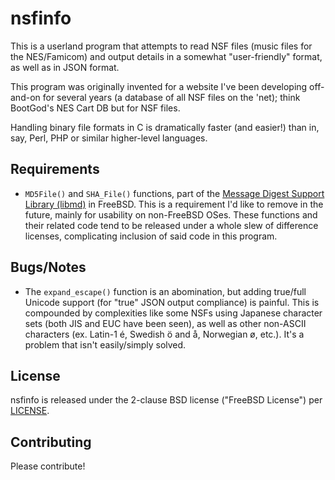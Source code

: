 nsfinfo
=======
This is a userland program that attempts to read NSF files (music files
for the NES/Famicom) and output details in a somewhat "user-friendly"
format, as well as in JSON format.

This program was originally invented for a website I've been developing
off-and-on for several years (a database of all NSF files on the 'net);
think BootGod's NES Cart DB but for NSF files.

Handling binary file formats in C is dramatically faster (and easier!)
than in, say, Perl, PHP or similar higher-level languages.

Requirements
------------
* `MD5File()` and `SHA_File()` functions, part of the
  [Message Digest Support Library (libmd)](https://www.freebsd.org/cgi/man.cgi?query=SHA\_File&apropos=0&sektion=0&manpath=FreeBSD+11.1-stable&arch=default&format=html)
  in FreeBSD.  This is a requirement I'd like to remove in the future,
  mainly for usability on non-FreeBSD OSes.  These functions and their
  related code tend to be released under a whole slew of difference
  licenses, complicating inclusion of said code in this program.

Bugs/Notes
----------
* The `expand_escape()` function is an abomination, but adding true/full
  Unicode support (for "true" JSON output compliance) is painful.  This
  is compounded by complexities like some NSFs using Japanese character
  sets (both JIS and EUC have been seen), as well as other non-ASCII
  characters (ex. Latin-1 é, Swedish ö and å, Norwegian ø, etc.).  It's
  a problem that isn't easily/simply solved.

License
-------
nsfinfo is released under the 2-clause BSD license ("FreeBSD License") per [LICENSE](LICENSE).

Contributing
------------
Please contribute!

